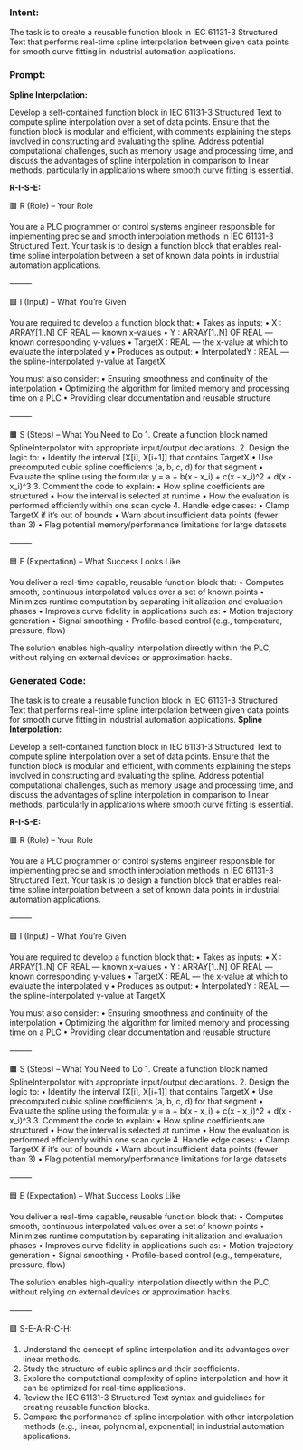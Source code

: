 ### Intent:
The task is to create a reusable function block in IEC 61131-3 Structured Text that performs real-time spline interpolation between given data points for smooth curve fitting in industrial automation applications.

### Prompt:
**Spline Interpolation:**

Develop a self-contained function block in IEC 61131-3 Structured Text to compute spline interpolation over a set of data points. Ensure that the function block is modular and efficient, with comments explaining the steps involved in constructing and evaluating the spline. Address potential computational challenges, such as memory usage and processing time, and discuss the advantages of spline interpolation in comparison to linear methods, particularly in applications where smooth curve fitting is essential.

**R-I-S-E:**

🟥 R (Role) – Your Role

You are a PLC programmer or control systems engineer responsible for implementing precise and smooth interpolation methods in IEC 61131-3 Structured Text. Your task is to design a function block that enables real-time spline interpolation between a set of known data points in industrial automation applications.

⸻

🟩 I (Input) – What You’re Given

You are required to develop a function block that:
	•	Takes as inputs:
	•	X : ARRAY[1..N] OF REAL — known x-values
	•	Y : ARRAY[1..N] OF REAL — known corresponding y-values
	•	TargetX : REAL — the x-value at which to evaluate the interpolated y
	•	Produces as output:
	•	InterpolatedY : REAL — the spline-interpolated y-value at TargetX

You must also consider:
	•	Ensuring smoothness and continuity of the interpolation
	•	Optimizing the algorithm for limited memory and processing time on a PLC
	•	Providing clear documentation and reusable structure

⸻

🟧 S (Steps) – What You Need to Do
	1.	Create a function block named SplineInterpolator with appropriate input/output declarations.
	2.	Design the logic to:
	•	Identify the interval [X[i], X[i+1]] that contains TargetX
	•	Use precomputed cubic spline coefficients (a, b, c, d) for that segment
	•	Evaluate the spline using the formula:
y = a + b(x - x_i) + c(x - x_i)^2 + d(x - x_i)^3
	3.	Comment the code to explain:
	•	How spline coefficients are structured
	•	How the interval is selected at runtime
	•	How the evaluation is performed efficiently within one scan cycle
	4.	Handle edge cases:
	•	Clamp TargetX if it’s out of bounds
	•	Warn about insufficient data points (fewer than 3)
	•	Flag potential memory/performance limitations for large datasets

⸻

🟦 E (Expectation) – What Success Looks Like

You deliver a real-time capable, reusable function block that:
	•	Computes smooth, continuous interpolated values over a set of known points
	•	Minimizes runtime computation by separating initialization and evaluation phases
	•	Improves curve fidelity in applications such as:
	•	Motion trajectory generation
	•	Signal smoothing
	•	Profile-based control (e.g., temperature, pressure, flow)

The solution enables high-quality interpolation directly within the PLC, without relying on external devices or approximation hacks.

### Generated Code:
The task is to create a reusable function block in IEC 61131-3 Structured Text that performs real-time spline interpolation between given data points for smooth curve fitting in industrial automation applications.
**Spline Interpolation:**

Develop a self-contained function block in IEC 61131-3 Structured Text to compute spline interpolation over a set of data points. Ensure that the function block is modular and efficient, with comments explaining the steps involved in constructing and evaluating the spline. Address potential computational challenges, such as memory usage and processing time, and discuss the advantages of spline interpolation in comparison to linear methods, particularly in applications where smooth curve fitting is essential.

**R-I-S-E:**

🟥 R (Role) – Your Role

You are a PLC programmer or control systems engineer responsible for implementing precise and smooth interpolation methods in IEC 61131-3 Structured Text. Your task is to design a function block that enables real-time spline interpolation between a set of known data points in industrial automation applications.

⸻

🟩 I (Input) – What You’re Given

You are required to develop a function block that:
	•	Takes as inputs:
	•	X : ARRAY[1..N] OF REAL — known x-values
	•	Y : ARRAY[1..N] OF REAL — known corresponding y-values
	•	TargetX : REAL — the x-value at which to evaluate the interpolated y
	•	Produces as output:
	•	InterpolatedY : REAL — the spline-interpolated y-value at TargetX

You must also consider:
	•	Ensuring smoothness and continuity of the interpolation
	•	Optimizing the algorithm for limited memory and processing time on a PLC
	•	Providing clear documentation and reusable structure

⸻

🟧 S (Steps) – What You Need to Do
	1.	Create a function block named SplineInterpolator with appropriate input/output declarations.
	2.	Design the logic to:
	•	Identify the interval [X[i], X[i+1]] that contains TargetX
	•	Use precomputed cubic spline coefficients (a, b, c, d) for that segment
	•	Evaluate the spline using the formula:
y = a + b(x - x_i) + c(x - x_i)^2 + d(x - x_i)^3
	3.	Comment the code to explain:
	•	How spline coefficients are structured
	•	How the interval is selected at runtime
	•	How the evaluation is performed efficiently within one scan cycle
	4.	Handle edge cases:
	•	Clamp TargetX if it’s out of bounds
	•	Warn about insufficient data points (fewer than 3)
	•	Flag potential memory/performance limitations for large datasets

⸻

🟦 E (Expectation) – What Success Looks Like

You deliver a real-time capable, reusable function block that:
	•	Computes smooth, continuous interpolated values over a set of known points
	•	Minimizes runtime computation by separating initialization and evaluation phases
	•	Improves curve fidelity in applications such as:
	•	Motion trajectory generation
	•	Signal smoothing
	•	Profile-based control (e.g., temperature, pressure, flow)

The solution enables high-quality interpolation directly within the PLC, without relying on external devices or approximation hacks.

⸻

🟪 S-E-A-R-C-H:

1.	Understand the concept of spline interpolation and its advantages over linear methods.
2.	Study the structure of cubic splines and their coefficients.
3.	Explore the computational complexity of spline interpolation and how it can be optimized for real-time applications.
4.	Review the IEC 61131-3 Structured Text syntax and guidelines for creating reusable function blocks.
5.	Compare the performance of spline interpolation with other interpolation methods (e.g., linear, polynomial, exponential) in industrial automation applications.
